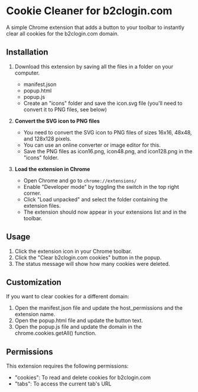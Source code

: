 # Cookie Cleaner for b2clogin.com

A simple Chrome extension that adds a button to your toolbar to instantly clear all cookies for the b2clogin.com domain.

## Installation

1. Download this extension by saving all the files in a folder on your computer.
   - manifest.json
   - popup.html
   - popup.js
   - Create an "icons" folder and save the icon.svg file (you'll need to convert it to PNG files, see below)

2. **Convert the SVG icon to PNG files**
   - You need to convert the SVG icon to PNG files of sizes 16x16, 48x48, and 128x128 pixels.
   - You can use an online converter or image editor for this.
   - Save the PNG files as icon16.png, icon48.png, and icon128.png in the "icons" folder.

3. **Load the extension in Chrome**
   - Open Chrome and go to `chrome://extensions/`
   - Enable "Developer mode" by toggling the switch in the top right corner.
   - Click "Load unpacked" and select the folder containing the extension files.
   - The extension should now appear in your extensions list and in the toolbar.

## Usage

1. Click the extension icon in your Chrome toolbar.
2. Click the "Clear b2clogin.com cookies" button in the popup.
3. The status message will show how many cookies were deleted.

## Customization

If you want to clear cookies for a different domain:

1. Open the manifest.json file and update the host_permissions and the extension name.
2. Open the popup.html file and update the button text.
3. Open the popup.js file and update the domain in the chrome.cookies.getAll() function.

## Permissions

This extension requires the following permissions:
- "cookies": To read and delete cookies for b2clogin.com
- "tabs": To access the current tab's URL